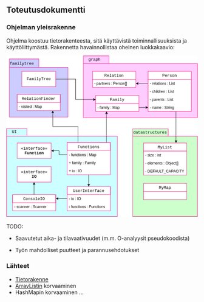 ## Toteutusdokumentti

### Ohjelman yleisrakenne

Ohjelma koostuu tietorakenteesta, sitä käyttävistä toiminnallisuuksista ja käyttöliittymästä. Rakennetta havainnollistaa oheinen luokkakaavio:

![Luokkakaavio](/dokumentaatio/tiralabra.png)

TODO:

- Saavutetut aika- ja tilavaativuudet (m.m. O-analyysit pseudokoodista)

- Työn mahdolliset puutteet ja parannusehdotukset

### Lähteet
- [Tietorakenne](https://youtu.be/gQ3iqBh69fU?t=240)
- [ArrayListin](http://hg.openjdk.java.net/jdk8/jdk8/jdk/file/tip/src/share/classes/java/util/ArrayList.java) korvaaminen
- HashMapin korvaaminen ...
